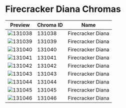 # Firecracker Diana Chromas

| Preview | Chroma ID | Name |
|---------|-----------|------|
| ![131038](https://raw.communitydragon.org/latest/plugins/rcp-be-lol-game-data/global/default/v1/champion-chroma-images/131/131038.png) | 131038 | Firecracker Diana |
| ![131039](https://raw.communitydragon.org/latest/plugins/rcp-be-lol-game-data/global/default/v1/champion-chroma-images/131/131039.png) | 131039 | Firecracker Diana |
| ![131040](https://raw.communitydragon.org/latest/plugins/rcp-be-lol-game-data/global/default/v1/champion-chroma-images/131/131040.png) | 131040 | Firecracker Diana |
| ![131041](https://raw.communitydragon.org/latest/plugins/rcp-be-lol-game-data/global/default/v1/champion-chroma-images/131/131041.png) | 131041 | Firecracker Diana |
| ![131042](https://raw.communitydragon.org/latest/plugins/rcp-be-lol-game-data/global/default/v1/champion-chroma-images/131/131042.png) | 131042 | Firecracker Diana |
| ![131043](https://raw.communitydragon.org/latest/plugins/rcp-be-lol-game-data/global/default/v1/champion-chroma-images/131/131043.png) | 131043 | Firecracker Diana |
| ![131044](https://raw.communitydragon.org/latest/plugins/rcp-be-lol-game-data/global/default/v1/champion-chroma-images/131/131044.png) | 131044 | Firecracker Diana |
| ![131045](https://raw.communitydragon.org/latest/plugins/rcp-be-lol-game-data/global/default/v1/champion-chroma-images/131/131045.png) | 131045 | Firecracker Diana |
| ![131046](https://raw.communitydragon.org/latest/plugins/rcp-be-lol-game-data/global/default/v1/champion-chroma-images/131/131046.png) | 131046 | Firecracker Diana |